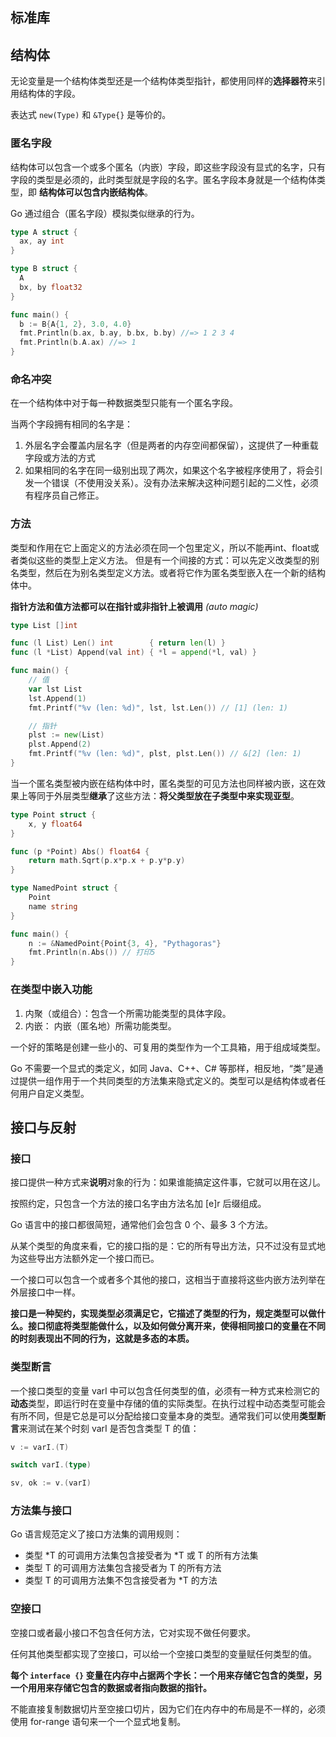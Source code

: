 ## 标准库

## 结构体
无论变量是一个结构体类型还是一个结构体类型指针，都使用同样的**选择器符**来引用结构体的字段。

表达式 `new(Type)` 和 `&Type{}` 是等价的。

### 匿名字段
结构体可以包含一个或多个匿名（内嵌）字段，即这些字段没有显式的名字，只有字段的类型是必须的，此时类型就是字段的名字。匿名字段本身就是一个结构体类型，即 **结构体可以包含内嵌结构体**。  

Go 通过组合（匿名字段）模拟类似继承的行为。

```go
type A struct {
  ax, ay int
}

type B struct {
  A
  bx, by float32
}

func main() {
  b := B{A{1, 2}, 3.0, 4.0}
  fmt.Println(b.ax, b.ay, b.bx, b.by) //=> 1 2 3 4
  fmt.Println(b.A.ax) //=> 1
}
```
### 命名冲突
在一个结构体中对于每一种数据类型只能有一个匿名字段。

当两个字段拥有相同的名字是：

1. 外层名字会覆盖内层名字（但是两者的内存空间都保留），这提供了一种重载字段或方法的方式
2. 如果相同的名字在同一级别出现了两次，如果这个名字被程序使用了，将会引发一个错误（不使用没关系）。没有办法来解决这种问题引起的二义性，必须有程序员自己修正。

### 方法
类型和作用在它上面定义的方法必须在同一个包里定义，所以不能再int、float或者类似这些的类型上定义方法。
但是有一个间接的方式：可以先定义改类型的别名类型，然后在为别名类型定义方法。或者将它作为匿名类型嵌入在一个新的结构体中。  

**指针方法和值方法都可以在指针或非指针上被调用** *(auto magic)*
```go
type List []int

func (l List) Len() int        { return len(l) }
func (l *List) Append(val int) { *l = append(*l, val) }

func main() {
	// 值
	var lst List
	lst.Append(1)
	fmt.Printf("%v (len: %d)", lst, lst.Len()) // [1] (len: 1)

	// 指针
	plst := new(List)
	plst.Append(2)
	fmt.Printf("%v (len: %d)", plst, plst.Len()) // &[2] (len: 1)
}
```

当一个匿名类型被内嵌在结构体中时，匿名类型的可见方法也同样被内嵌，这在效果上等同于外层类型**继承**了这些方法：**将父类型放在子类型中来实现亚型**。

```go
type Point struct {
	x, y float64
}

func (p *Point) Abs() float64 {
	return math.Sqrt(p.x*p.x + p.y*p.y)
}

type NamedPoint struct {
	Point
	name string
}

func main() {
	n := &NamedPoint{Point{3, 4}, "Pythagoras"}
	fmt.Println(n.Abs()) // 打印5
}
```

### 在类型中嵌入功能
1. 内聚（或组合）：包含一个所需功能类型的具体字段。
2. 内嵌： 内嵌（匿名地）所需功能类型。

一个好的策略是创建一些小的、可复用的类型作为一个工具箱，用于组成域类型。

Go 不需要一个显式的类定义，如同 Java、C++、C# 等那样，相反地，“类”是通过提供一组作用于一个共同类型的方法集来隐式定义的。类型可以是结构体或者任何用户自定义类型。

## 接口与反射

### 接口
接口提供一种方式来**说明**对象的行为：如果谁能搞定这件事，它就可以用在这儿。

按照约定，只包含一个方法的接口名字由方法名加 [e]r 后缀组成。

Go 语言中的接口都很简短，通常他们会包含 0 个、最多 3 个方法。

从某个类型的角度来看，它的接口指的是：它的所有导出方法，只不过没有显式地为这些导出方法额外定一个接口而已。

一个接口可以包含一个或者多个其他的接口，这相当于直接将这些内嵌方法列举在外层接口中一样。

**接口是一种契约，实现类型必须满足它，它描述了类型的行为，规定类型可以做什么。接口彻底将类型能做什么，以及如何做分离开来，使得相同接口的变量在不同的时刻表现出不同的行为，这就是多态的本质。**

### 类型断言
一个接口类型的变量 varI 中可以包含任何类型的值，必须有一种方式来检测它的**动态**类型，即运行时在变量中存储的值的实际类型。在执行过程中动态类型可能会有所不同，但是它总是可以分配给接口变量本身的类型。通常我们可以使用**类型断言**来测试在某个时刻 varI 是否包含类型 T 的值：

```go
v := varI.(T)

switch varI.(type)

sv, ok := v.(varI)
```

### 方法集与接口
Go 语言规范定义了接口方法集的调用规则：

- 类型 *T 的可调用方法集包含接受者为 *T 或 T 的所有方法集
- 类型 T 的可调用方法集包含接受者为 T 的所有方法
- 类型 T 的可调用方法集不包含接受者为 *T 的方法

### 空接口
空接口或者最小接口不包含任何方法，它对实现不做任何要求。

任何其他类型都实现了空接口，可以给一个空接口类型的变量赋任何类型的值。

**每个 `interface {}` 变量在内存中占据两个字长：一个用来存储它包含的类型，另一个用用来存储它包含的数据或者指向数据的指针。**

不能直接复制数据切片至空接口切片，因为它们在内存中的布局是不一样的，必须使用 for-range 语句来一个一个显式地复制。



